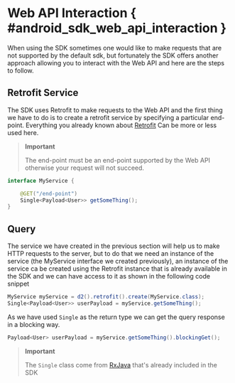 # Web API Interaction { #android_sdk_web_api_interaction }

When using the SDK sometimes one would like to make requests that are not supported by the default sdk, but fortunately the SDK offers another approach allowing you to interact with the Web API and here are the steps to follow.

## Retrofit Service

The SDK uses Retrofit to make requests to the Web API and the first thing we have to do is to create a retrofit service by specifying a particular end-point. Everything you already known about [Retrofit](https://square.github.io/retrofit/) Can be more or less used here.

> **Important**
>
> The end-point must be an end-point supported by the Web API otherwise your request will not succeed.

```java
interface MyService {

    @GET("/end-point")
    Single<Payload<User>> getSomeThing();
}

```

## Query

The service we have created in the previous section will help us to make HTTP requests to the server, but to do that we need an instance of the service (the MyService interface we created previously), an instance of the service ca be created using the Retrofit instance that is already available in the SDK and we can have access to it as shown in the following code snippet

```java
MyService myService = d2().retrofit().create(MyService.class);
Single<Payload<User>> userPayload = myService.getSomeThing();
```

As we have used `Single` as the return type we can get the query response in a blocking way.

```java
Payload<User> userPayload = myService.getSomeThing().blockingGet();
```

> **Important**
>
> The `Single` class come from [RxJava](https://github.com/ReactiveX/RxJava) that's already included in the SDK